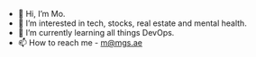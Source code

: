 - 👋 Hi, I’m Mo.
- 👀 I’m interested in tech, stocks, real estate and mental health.
- 🌱 I’m currently learning all things DevOps.
- 📫 How to reach me - m@mgs.ae
